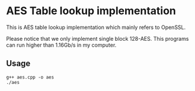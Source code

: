 # AES Table lookup implementation
This is AES table lookup implementation which mainly refers to OpenSSL.

Please notice that we only implement single block 128-AES. This programs can run higher than 1.16Gb/s in my computer.
## Usage
``` shell
g++ aes.cpp -o aes
./aes
```